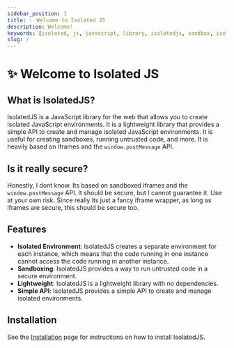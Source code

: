 ```yaml
---
sidebar_position: 1
title: ✨ Welcome to Isolated JS 
description: Welcome!
keywords: [isolated, js, javascript, library, isolatedjs, sandbox, isolated environment]
slug: /
---
```


# ✨ Welcome to Isolated JS 

## What is IsolatedJS?
IsolatedJS is a JavaScript library for the web that allows you to create isolated JavaScript environments. It is a lightweight library that provides a simple API to create and manage isolated JavaScript environments. It is useful for creating sandboxes, running untrusted code, and more.
It is heavily based on iframes and the `window.postMessage` API.

## Is it really secure?
Honestly, I dont know. Its based on sandboxed iframes and the `window.postMessage` API. It should be secure, but I cannot guarantee it. Use at your own risk.
Since really its just a fancy iframe wrapper, as long as iframes are secure, this should be secure too.

## Features
- **Isolated Environment**: IsolatedJS creates a separate environment for each instance, which means that the code running in one instance cannot access the code running in another instance.
- **Sandboxing**: IsolatedJS provides a way to run untrusted code in a secure environment.
- **Lightweight**: IsolatedJS is a lightweight library with no dependencies.
- **Simple API**: IsolatedJS provides a simple API to create and manage isolated environments.

## Installation
See the [Installation](installation) page for instructions on how to install IsolatedJS.
